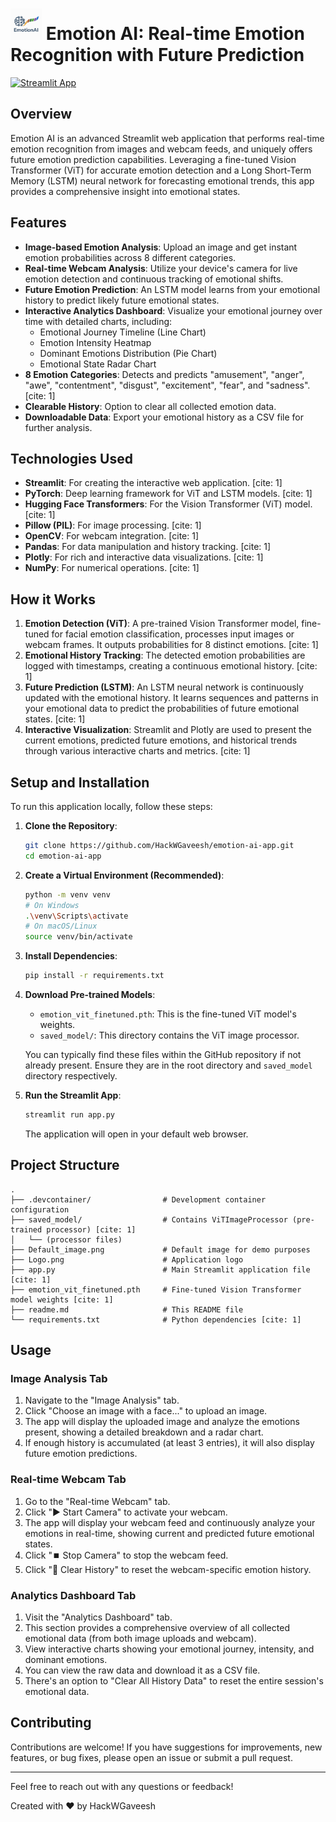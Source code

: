 # <img src="Logo.png" alt="Emotion AI Logo" width="50"> Emotion AI: Real-time Emotion Recognition with Future Prediction

[![Streamlit App](https://static.streamlit.io/badges/streamlit_badge_black_white.svg)](https://emotionai-hackwgaveesh.streamlit.app/)

## Overview

Emotion AI is an advanced Streamlit web application that performs real-time emotion recognition from images and webcam feeds, and uniquely offers future emotion prediction capabilities. Leveraging a fine-tuned Vision Transformer (ViT) for accurate emotion detection and a Long Short-Term Memory (LSTM) neural network for forecasting emotional trends, this app provides a comprehensive insight into emotional states.

## Features

  * **Image-based Emotion Analysis**: Upload an image and get instant emotion probabilities across 8 different categories.
  * **Real-time Webcam Analysis**: Utilize your device's camera for live emotion detection and continuous tracking of emotional shifts.
  * **Future Emotion Prediction**: An LSTM model learns from your emotional history to predict likely future emotional states.
  * **Interactive Analytics Dashboard**: Visualize your emotional journey over time with detailed charts, including:
      * Emotional Journey Timeline (Line Chart)
      * Emotion Intensity Heatmap
      * Dominant Emotions Distribution (Pie Chart)
      * Emotional State Radar Chart
  * **8 Emotion Categories**: Detects and predicts "amusement", "anger", "awe", "contentment", "disgust", "excitement", "fear", and "sadness". [cite: 1]
  * **Clearable History**: Option to clear all collected emotion data.
  * **Downloadable Data**: Export your emotional history as a CSV file for further analysis.

## Technologies Used

  * **Streamlit**: For creating the interactive web application. [cite: 1]
  * **PyTorch**: Deep learning framework for ViT and LSTM models. [cite: 1]
  * **Hugging Face Transformers**: For the Vision Transformer (ViT) model. [cite: 1]
  * **Pillow (PIL)**: For image processing. [cite: 1]
  * **OpenCV**: For webcam integration. [cite: 1]
  * **Pandas**: For data manipulation and history tracking. [cite: 1]
  * **Plotly**: For rich and interactive data visualizations. [cite: 1]
  * **NumPy**: For numerical operations. [cite: 1]

## How it Works

1.  **Emotion Detection (ViT)**: A pre-trained Vision Transformer model, fine-tuned for facial emotion classification, processes input images or webcam frames. It outputs probabilities for 8 distinct emotions. [cite: 1]
2.  **Emotional History Tracking**: The detected emotion probabilities are logged with timestamps, creating a continuous emotional history. [cite: 1]
3.  **Future Prediction (LSTM)**: An LSTM neural network is continuously updated with the emotional history. It learns sequences and patterns in your emotional data to predict the probabilities of future emotional states. [cite: 1]
4.  **Interactive Visualization**: Streamlit and Plotly are used to present the current emotions, predicted future emotions, and historical trends through various interactive charts and metrics. [cite: 1]

## Setup and Installation

To run this application locally, follow these steps:

1.  **Clone the Repository**:

    ```bash
    git clone https://github.com/HackWGaveesh/emotion-ai-app.git
    cd emotion-ai-app
    ```

2.  **Create a Virtual Environment (Recommended)**:

    ```bash
    python -m venv venv
    # On Windows
    .\venv\Scripts\activate
    # On macOS/Linux
    source venv/bin/activate
    ```

3.  **Install Dependencies**:

    ```bash
    pip install -r requirements.txt
    ```

4.  **Download Pre-trained Models**:

      * `emotion_vit_finetuned.pth`: This is the fine-tuned ViT model's weights.
      * `saved_model/`: This directory contains the ViT image processor.

    You can typically find these files within the GitHub repository if not already present. Ensure they are in the root directory and `saved_model` directory respectively.

5.  **Run the Streamlit App**:

    ```bash
    streamlit run app.py
    ```

    The application will open in your default web browser.

## Project Structure

```
.
├── .devcontainer/                # Development container configuration
├── saved_model/                  # Contains ViTImageProcessor (pre-trained processor) [cite: 1]
│   └── (processor files)
├── Default_image.png             # Default image for demo purposes
├── Logo.png                      # Application logo
├── app.py                        # Main Streamlit application file [cite: 1]
├── emotion_vit_finetuned.pth     # Fine-tuned Vision Transformer model weights [cite: 1]
├── readme.md                     # This README file
└── requirements.txt              # Python dependencies [cite: 1]
```

## Usage

### Image Analysis Tab

1.  Navigate to the "Image Analysis" tab.
2.  Click "Choose an image with a face..." to upload an image.
3.  The app will display the uploaded image and analyze the emotions present, showing a detailed breakdown and a radar chart.
4.  If enough history is accumulated (at least 3 entries), it will also display future emotion predictions.

### Real-time Webcam Tab

1.  Go to the "Real-time Webcam" tab.
2.  Click "▶️ Start Camera" to activate your webcam.
3.  The app will display your webcam feed and continuously analyze your emotions in real-time, showing current and predicted future emotional states.
4.  Click "⏹️ Stop Camera" to stop the webcam feed.
5.  Click "🧹 Clear History" to reset the webcam-specific emotion history.

### Analytics Dashboard Tab

1.  Visit the "Analytics Dashboard" tab.
2.  This section provides a comprehensive overview of all collected emotional data (from both image uploads and webcam).
3.  View interactive charts showing your emotional journey, intensity, and dominant emotions.
4.  You can view the raw data and download it as a CSV file.
5.  There's an option to "Clear All History Data" to reset the entire session's emotional data.

## Contributing

Contributions are welcome\! If you have suggestions for improvements, new features, or bug fixes, please open an issue or submit a pull request.


-----

Feel free to reach out with any questions or feedback\!

Created with ❤️ by HackWGaveesh
